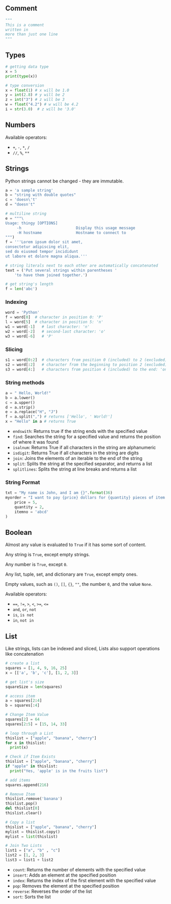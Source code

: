 ## Comment
```python
"""
This is a comment
written in
more than just one line
"""
```


## Types

```python
# getting data type
x = 5
print(type(x))

# type conversion
x = float(1) # x will be 1.0
y = int(2.8) # y will be 2
z = int("3") # z will be 3
w = float("4.2") # w will be 4.2
i = str(3.0)  # z will be '3.0'
```


## Numbers

Available operators:

- `+`, `-`, `*`, `/`
- `//`, `%`, `**`


## Strings

Python strings cannot be changed - they are immutable.

```python
a = 'a sample string'
b = "string with double quotes"
c = 'doesn\'t'
d = "doesn't"

# multiline string
e = """\
Usage: thingy [OPTIONS]
     -h                        Display this usage message
     -H hostname               Hostname to connect to
""")
f = '''Lorem ipsum dolor sit amet,
consectetur adipiscing elit,
sed do eiusmod tempor incididunt
ut labore et dolore magna aliqua.'''

# string literals next to each other are automatically concatenated
text = ('Put several strings within parentheses '
    'to have them joined together.')

# get string's length
f = len('abc')
```

### Indexing

```python
word = 'Python'
f = word[0]  # character in position 0: 'P'
l = word[5]  # character in position 5: 'n'
w1 = word[-1]   # last character: 'n'
w2 = word[-2]   # second-last character: 'o'
w3 = word[-6]   # 'P'
```

### Slicing

```python
s1 = word[0:2]  # characters from position 0 (included) to 2 (excluded): 'Py'
s2 = word[:2]   # character from the beginning to position 2 (excluded): 'Py'
s3 = word[4:]   # characters from position 4 (included) to the end: 'on'
```

### String methods

```python
a = " Hello, World!"
b = a.lower()
c = a.upper()
d = a.strip()
e = a.replace("H", "J")
f = a.split(",") # returns ['Hello', ' World!']
x = "Hello" in a # returns True
```

- `endswith`: Returns true if the string ends with the specified value
- `find`: Searches the string for a specified value and returns the position of where it was found
- `isalnum`: Returns True if all characters in the string are alphanumeric
- `isdigit`: Returns True if all characters in the string are digits
- `join`: Joins the elements of an iterable to the end of the string
- `split`: Splits the string at the specified separator, and returns a list
- `splitlines`: Splits the string at line breaks and returns a list


### String Format
```python
txt = "My name is John, and I am {}".format(36)
myorder = "I want to pay {price} dollars for {quantity} pieces of item {item}.".format(
    price = 5,
    quantity = 2,
    itemno = 'abcd'
)
```

## Boolean

Almost any value is evaluated to `True` if it has some sort of content.

Any string is `True`, except empty strings.

Any number is `True`, except `0`.

Any list, tuple, set, and dictionary are `True`, except empty ones.

Empty values, such as `()`, `[]`, `{}`, `""`, the number `0`, and the value `None`.

Available operators:

- `==`, `!=`, `>`, `<`, `>=`, `<=`
- `and`, `or`, `not`
- `is`, `is not`
- `in`, `not in`


## List

Like strings, lists can be indexed and sliced, Lists also support operations like concatenation

```python
# create a list
squares = [1, 4, 9, 16, 25]
x = [['a', 'b', 'c'], [1, 2, 3]]

# get list's size
squareSize = len(squares)

# access item
a = squares[2:4]
b = squares[:4]

# Change Item Value
squares[2] = 64
squares[2:5] = [15, 14, 33]

# loop through a List
thislist = ["apple", "banana", "cherry"]
for x in thislist:
  print(x)

# Check if Item Exists
thislist = ["apple", "banana", "cherry"]
if "apple" in thislist:
  print("Yes, 'apple' is in the fruits list")

# add items
squares.append(216)

# Remove Item
thislist.remove('banana')
thislist.pop()
del thislist[0]
thislist.clear()

# Copy a list
thislist = ["apple", "banana", "cherry"]
mylist = thislist.copy()
mylist = list(thislist)

# Join Two Lists
list1 = ["a", "b" , "c"]
list2 = [1, 2, 3]
list3 = list1 + list2
```

- `count`: Returns the number of elements with the specified value
- `insert`: Adds an element at the specified position
- `index`: Returns the index of the first element with the specified value
- `pop`: Removes the element at the specified position
- `reverse`: Reverses the order of the list
- `sort`: Sorts the list